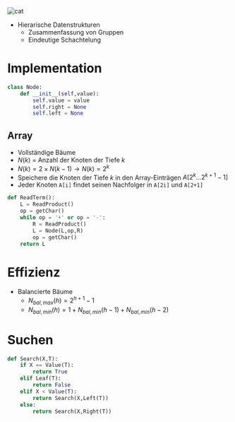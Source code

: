 
<img src="https://c.tenor.com/W8pYfpTSrYIAAAAS/roomba-cat.gif" alt="cat" id=cat>


- Hierarische Datenstrukturen
  - Zusammenfassung von Gruppen
  - Eindeutige Schachtelung

# Implementation
```py
class Node:
    def __init__(self,value):
        self.value = value
        self.right = None
        self.left = None
```
## Array
- Vollständige Bäume
- $N(k)$ = Anzahl der Knoten der Tiefe $k$
- $N(k) = 2\times N(k-1) \rightarrow N(k)=2^k$
- Speichere die Knoten der Tiefe $k$ in den Array-Einträgen $A[2^k\dotsc2^{k+1}-1]$
- Jeder Knoten `A[i]` findet seinen Nachfolger in `A[2i]` und `A[2+1]`

```py
def ReadTerm():
    L = ReadProduct()
    op = getChar()
    while op = '+' or op = '-':
        R = ReadProduct()
        L = Node(L,op,R)
        op = getChar()
    return L
```
# Effizienz
- Balancierte Bäume
  - $N_{bal, max}(h) = 2^{h+1}-1$
  - $N_{bal, min}(h) = 1+N_{bal,min}(h-1)+N_{bal,min}(h-2)$

# Suchen
```py
def Search(X,T):
    if X == Value(T):
        return True
    elif Leaf(T):
        return False
    elif X < Value(T):
        return Search(X,Left(T))
    else:
        return Search(X,Right(T))
```



<script defer>

    const cat = document.getElementById("cat");
    const anz = Number(location.hash.substring(1))!=NaN?Number(location.hash.substring(1)):4;
    const n = Math.floor(cat.parentElement.offsetWidth/cat.width)*4==Infinity?0:Math.floor(cat.parentElement.offsetWidth/cat.width)*anz;
    for(let i = 0; i < n; i++)
        cat.parentElement.append(cat.cloneNode());
    cat.remove();

</script>
